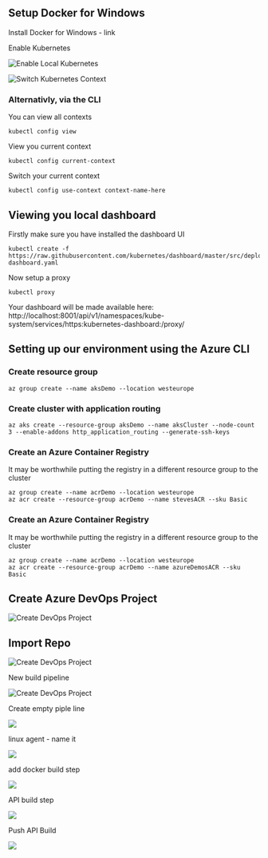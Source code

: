 
## Setup Docker for Windows

Install Docker for Windows - link

Enable Kubernetes

![Enable Local Kubernetes](images/enablekubernetesondockerwindows.png)

![Switch Kubernetes Context](images/switchkubernetescontext.png)

### Alternativly, via the CLI 

You can view all contexts
```
kubectl config view
```

View you current context

```
kubectl config current-context  
```

Switch your current context

```
kubectl config use-context context-name-here
```

## Viewing you local dashboard

Firstly make sure you have installed the dashboard UI

```
kubectl create -f https://raw.githubusercontent.com/kubernetes/dashboard/master/src/deploy/recommended/kubernetes-dashboard.yaml
```

Now setup a proxy

```
kubectl proxy
```

Your dashboard will be made available here: http://localhost:8001/api/v1/namespaces/kube-system/services/https:kubernetes-dashboard:/proxy/

## Setting up our environment using the Azure CLI

### Create resource group

```
az group create --name aksDemo --location westeurope
```

### Create cluster with application routing

```
az aks create --resource-group aksDemo --name aksCluster --node-count 3 --enable-addons http_application_routing --generate-ssh-keys
```

### Create an Azure Container Registry

It may be worthwhile putting the registry in a different resource group to the cluster
```
az group create --name acrDemo --location westeurope
az acr create --resource-group acrDemo --name stevesACR --sku Basic
```

### Create an Azure Container Registry

It may be worthwhile putting the registry in a different resource group to the cluster
```
az group create --name acrDemo --location westeurope
az acr create --resource-group acrDemo --name azureDemosACR --sku Basic
```

## Create Azure DevOps Project
![Create DevOps Project](images/createproject.png)

## Import Repo
![Create DevOps Project](images/importrepo.png)

New build pipeline

![Create DevOps Project](images/newbuildpipeline.png)

Create empty piple line

![](images/emptybuild.png)

linux agent - name it

![](images/linuxagentbuild.png)

add docker build step

![](images/adddockerbuildstep.png)


API build step

![](images/apibuild.png)

Push API Build

![](images/pushapibuild.png)
